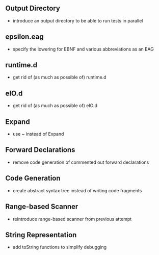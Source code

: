 ## Output Directory

- introduce an output directory to be able to run tests in parallel

## epsilon.eag

- specify the lowering for EBNF and various abbreviations as an EAG

## runtime.d

- get rid of (as much as possible of) runtime.d

## eIO.d

- get rid of (as much as possible of) eIO.d

## Expand

- use ~ instead of Expand

## Forward Declarations

- remove code generation of commented out forward declarations

## Code Generation

- create abstract syntax tree instead of writing code fragments

## Range-based Scanner

- reintroduce range-based scanner from previous attempt

## String Representation

- add toString functions to simplify debugging
